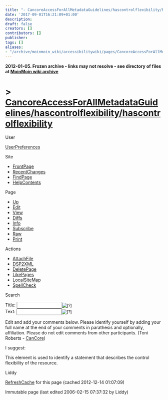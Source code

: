 ```yaml
---
title: "- CancoreAccessForAllMetadataGuidelines/hascontrolflexibility/hascontrolflexibility"
date: '2017-09-01T16:21:09+01:00'
description: 
draft: false
creators: []
contributors: []
publisher: 
tags: []
aliases:
- "/archive/moinmoin_wiki/accessibilitywiki/pages/CancoreAccessForAllMetadataGuidelines_2fhascontrolflexibility_2fhascontrolflexibility.html"
---
```


**2012-01-05. Frozen archive - links may not resolve - see directory of files at [MoinMoin wiki archive](/moinmoin-wiki-archive/)**

# > [CancoreAccessForAllMetadataGuidelines/hascontrolflexibility/hascontrolflexibility](http://dublincore.org/accessibilitywiki/CancoreAccessForAllMetadataGuidelines_2fhascontrolflexibility_2fhascontrolflexibility?action=fullsearch&value=%2Fhascontrolflexibility&literal=1&case=1&context=40 "Click here to do a full-text search for this title")

User

 [UserPreferences](http://dublincore.org/accessibilitywiki/UserPreferences)
  

Site

- [FrontPage](http://dublincore.org/accessibilitywiki/FrontPage)
- [RecentChanges](http://dublincore.org/accessibilitywiki/RecentChanges)
- [FindPage](http://dublincore.org/accessibilitywiki/FindPage)
- [HelpContents](http://dublincore.org/accessibilitywiki/HelpContents)

Page

- [Up](http://dublincore.org/accessibilitywiki/CancoreAccessForAllMetadataGuidelines_2fhascontrolflexibility "Up")
- [Edit](http://dublincore.org/accessibilitywiki/CancoreAccessForAllMetadataGuidelines_2fhascontrolflexibility_2fhascontrolflexibility?action=edit "Edit")
- [View](http://dublincore.org/accessibilitywiki/CancoreAccessForAllMetadataGuidelines_2fhascontrolflexibility_2fhascontrolflexibility "View")
- [Diffs](http://dublincore.org/accessibilitywiki/CancoreAccessForAllMetadataGuidelines_2fhascontrolflexibility_2fhascontrolflexibility?action=diff "Diffs")
- [Info](http://dublincore.org/accessibilitywiki/CancoreAccessForAllMetadataGuidelines_2fhascontrolflexibility_2fhascontrolflexibility?action=info "Info")
- [Subscribe](http://dublincore.org/accessibilitywiki/CancoreAccessForAllMetadataGuidelines_2fhascontrolflexibility_2fhascontrolflexibility?action=subscribe "Subscribe")
- [Raw](http://dublincore.org/accessibilitywiki/CancoreAccessForAllMetadataGuidelines_2fhascontrolflexibility_2fhascontrolflexibility?action=raw "Raw")
- [Print](http://dublincore.org/accessibilitywiki/CancoreAccessForAllMetadataGuidelines_2fhascontrolflexibility_2fhascontrolflexibility?action=print "Print")

Actions

- [AttachFile](http://dublincore.org/accessibilitywiki/CancoreAccessForAllMetadataGuidelines_2fhascontrolflexibility_2fhascontrolflexibility?action=AttachFile)
- [DSP2XML](http://dublincore.org/accessibilitywiki/CancoreAccessForAllMetadataGuidelines_2fhascontrolflexibility_2fhascontrolflexibility?action=DSP2XML)
- [DeletePage](http://dublincore.org/accessibilitywiki/CancoreAccessForAllMetadataGuidelines_2fhascontrolflexibility_2fhascontrolflexibility?action=DeletePage)
- [LikePages](http://dublincore.org/accessibilitywiki/CancoreAccessForAllMetadataGuidelines_2fhascontrolflexibility_2fhascontrolflexibility?action=LikePages)
- [LocalSiteMap](http://dublincore.org/accessibilitywiki/CancoreAccessForAllMetadataGuidelines_2fhascontrolflexibility_2fhascontrolflexibility?action=LocalSiteMap)
- [SpellCheck](http://dublincore.org/accessibilitywiki/CancoreAccessForAllMetadataGuidelines_2fhascontrolflexibility_2fhascontrolflexibility?action=SpellCheck)

Search

<form method="POST" action="/accessibilitywiki/CancoreAccessForAllMetadataGuidelines_2fhascontrolflexibility_2fhascontrolflexibility">
<p>
<input name="action" value="inlinesearch" type="hidden">
<input name="context" value="40" type="hidden">
Title: <input name="text_title" size="15" maxlength="50" type="text"><input src="CancoreAccessForAllMetadataGuidelines_2fhascontrolflexibility_2fhascontrolflexibility_files/moin-search.png" name="button_title" alt="[?]" type="image"><br>Text: <input name="text_full" size="15" maxlength="50" type="text"><input src="CancoreAccessForAllMetadataGuidelines_2fhascontrolflexibility_2fhascontrolflexibility_files/moin-search.png" name="button_full" alt="[?]" type="image">
</p>
</form>

Edit and add your comments below. Please identify yourself by adding your full name at the end of your comments in parathesis and optionally, affiliation. Please do not edit comments from other participants. (Toni Roberts - [CanCore](http://dublincore.org/accessibilitywiki/CanCore)) 

I suggest:

This element is used to identify a statement that describes the control flexibility of the resource.

Liddy

 [RefreshCache](http://dublincore.org/accessibilitywiki/CancoreAccessForAllMetadataGuidelines_2fhascontrolflexibility_2fhascontrolflexibility?action=refresh&arena=Page.py&key=CancoreAccessForAllMetadataGuidelines_2fhascontrolflexibility_2fhascontrolflexibility.text_html) for this page (cached 2012-12-14 01:07:09)  

Immutable page (last edited 2006-02-15 07:37:32 by Liddy)

